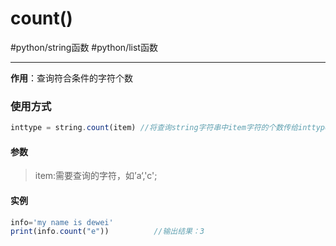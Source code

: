 # count()
#python/string函数 #python/list函数 

---

**作用**：查询符合条件的字符个数
### 使用方式
```js
inttype = string.count(item) //将查询string字符串中item字符的个数传给inttype
```
#### 参数
>item:需要查询的字符，如’a‘,'c';

#### 实例
```js
info='my name is dewei'
print(info.count("e"))			//输出结果：3
```